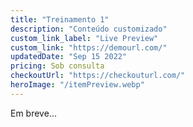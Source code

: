 ```yaml
---
title: "Treinamento 1"
description: "Conteúdo customizado"
custom_link_label: "Live Preview"
custom_link: "https://demourl.com/"
updatedDate: "Sep 15 2022"
pricing: Sob consulta
checkoutUrl: "https://checkouturl.com/"
heroImage: "/itemPreview.webp"
---
```


Em breve... 